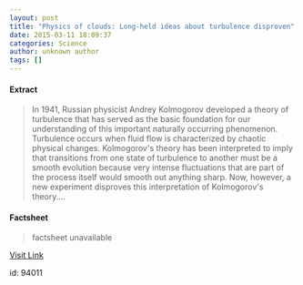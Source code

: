 ```yaml
---
layout: post
title: "Physics of clouds: Long-held ideas about turbulence disproven"
date: 2015-03-11 18:09:37
categories: Science
author: unknown author
tags: []
---
```



#### Extract
>In 1941, Russian physicist Andrey Kolmogorov developed a theory of turbulence that has served as the basic foundation for our understanding of this important naturally occurring phenomenon. Turbulence occurs when fluid flow is characterized by chaotic physical changes. Kolmogorov's theory has been interpreted to imply that transitions from one state of turbulence to another must be a smooth evolution because very intense fluctuations that are part of the process itself would smooth out anything sharp. Now, however, a new experiment disproves this interpretation of Kolmogorov's theory....

#### Factsheet
>factsheet unavailable

[Visit Link](http://feeds.sciencedaily.com/~r/sciencedaily/~3/eaMUezzC4oE/150311140937.htm)

id:   94011


